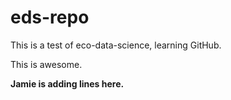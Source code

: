 # eds-repo

 
This is a test of eco-data-science, learning GitHub.

This is awesome.


**Jamie is adding lines here.**



